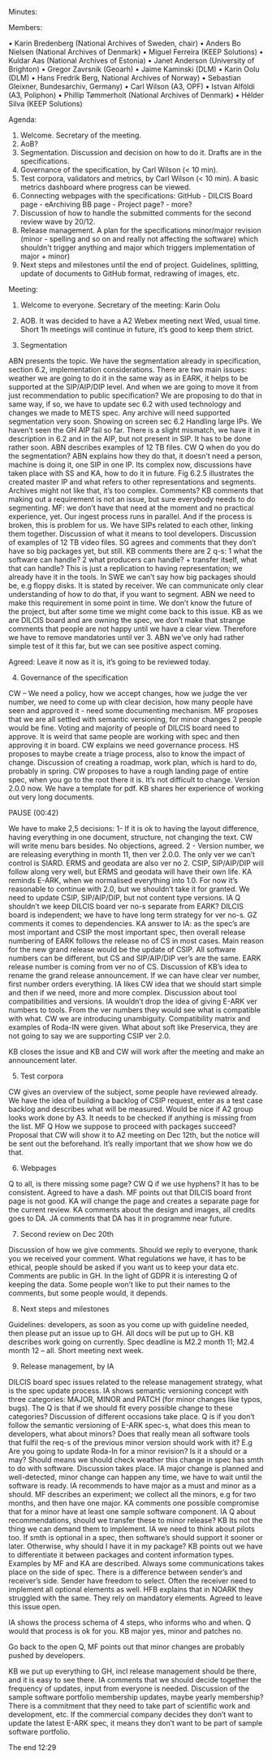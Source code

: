 Minutes: 

Members: 

•	Karin Bredenberg (National Archives of Sweden, chair)
•	Anders Bo Nielsen (National Archives of Denmark)
•	Miguel Ferreira (KEEP Solutions)
•	Kuldar Aas (National Archives of Estonia)
•	Janet Anderson (University of Brighton)
•	Gregor Zavrsnik (Geoarh)
•	Jaime Kaminski (DLM)
•	Karin Oolu (DLM)
•	Hans Fredrik Berg, National Archives of Norway)
•	Sebastian Gleixner, Bundesarchiv, Germany)
•	Carl Wilson (A3, OPF) 
•	Istvan Alföldi (A3, Poliphon)
•	Phillip Tømmerholt (National Archives of Denmark)
•	Hélder Silva (KEEP Solutions)

Agenda:

1.	Welcome. Secretary of the meeting.
2.	AoB?
3.	Segmentation. Discussion and decision on how to do it. Drafts are in the specifications.
4.	Governance of the specification, by Carl Wilson (< 10 min). 
5.	Test corpora, validators and metrics, by Carl Wilson (< 10 min). A basic metrics dashboard where progress can be viewed.
6.	Connecting webpages with the specifications: GitHub - DILCIS Board page - eArchiving BB page - Project page? - more?
7.	Discussion of how to handle the submitted comments for the second review wave by 20/12. 
8.	Release management. A plan for the specifications minor/major revision (minor - spelling and so on and really not affecting the software) which shouldn't trigger anything and major which triggers implementation of major + minor)
9.	Next steps and milestones until the end of project. Guidelines, splitting, update of documents to GitHub format, redrawing of images, etc. 

Meeting: 
 
1.	Welcome to everyone. Secretary of the meeting: Karin Oolu 

2.	AOB. It was decided to have a A2 Webex meeting next Wed, usual time. Short 1h meetings will continue in future, it’s good to keep them strict. 

3.	Segmentation

ABN presents the topic. We have the segmentation already in specification, section 6.2, implementation considerations. There are two main issues: weather we are going to do it in the same way as in EARK, it helps to be supported at the SIP/AIP/DIP level. And when we are going to move it from just recommendation to public specification?
We are proposing to do that in same way, if so, we have to update sec 6.2 with used technology and changes we made to METS spec. Any archive will need supported segmentation very soon. 
Showing on screen sec 6.2 Handling large IPs. We haven’t seen the GH AIP fail so far. There is a slight mismatch, we have it in description in 6.2 and in the AIP, but not present in SIP. It has to be done rather soon. ABN describes examples of 12 TB files. 
CW Q when do you do the segmentation? ABN explains how they do that, it doesn’t need a person, machine is doing it, one SIP in one IP. 
Its complex now, discussions have taken place with SS and KA, how to do it in future. Fig 6.2.5 illustrates the created master IP and what refers to other representations and segments. Archives might not like that, it’s too complex. Comments? 
KB comments that making out a requirement is not an issue, but sure everybody needs to do segmenting. 
MF: we don’t have that need at the moment and no practical experience, yet. Our ingest process runs in parallel. And if the process is broken, this is problem for us. We have SIPs related to each other, linking them together. Discussion of what it means to tool developers. 
Discussion of examples of 12 TB video files. SG agrees and comments that they don’t have so big packages yet, but still.
KB comments there are 2 q-s: 1 what the software can handle? 2 what producers can handle? + transfer itself, what that can handle?  This is just a replication to having representation; we already have it in the tools. In SWE we can’t say how big packages should be, e.g floppy disks. It is stated by receiver. We can communicate only clear understanding of how to do that, if you want to segment.
ABN we need to make this requirement in some point in time. We don’t know the future of the project, but after some time we might come back to this issue. KB as we are DILCIS board and are owning the spec, we don’t make that strange comments that people are not happy until we have a clear view. Therefore we have to remove mandatories until ver 3. ABN we’ve only had rather simple test of it this far, but we can see positive aspect coming.

Agreed: Leave it now as it is, it’s going to be reviewed today. 

4.	Governance of the specification 

CW – We need a policy, how we accept changes, how we judge the ver number, we need to come up with clear decision, how many people have seen and approved it - need some documenting mechanism. 
MF proposes that we are all settled with semantic versioning, for minor changes 2 people would be fine. Voting and majority of people of DILCIS board need to approve. It is weird that same people are working with spec and then approving it in board. 
CW explains we need governance process. HS proposes to maybe create a triage process, also to know the impact of change. Discussion of creating a roadmap, work plan, which is hard to do, probably in spring. 
CW proposes to have a rough landing page of entire spec, when you go to the root there it is.  It’s not difficult to change. Version 2.0.0 now. We have a template for pdf. KB shares her experience of working out very long documents. 

PAUSE (00:42)

We have to make 2,5 decisions: 
1- If it is ok to having the layout difference, having everything in one document, structure, not changing the text. CW will write menu bars besides. No objections, agreed.
2 - Version number, we are releasing everything in month 11, then ver 2.0.0. The only ver we can’t control is SIARD. ERMS and geodata are also ver no 2.
CSIP, SIP/AIP/DIP will follow along very well, but ERMS and geodata will have their own life. 
KA reminds E-ARK, when we normalised everything into 1.0.  For now it’s reasonable to continue with 2.0, but we shouldn’t take it for granted. We need to update CSIP, SIP/AIP/DIP, but not content type versions. 
IA Q shouldn’t we keep DILCIS board ver no-s separate from EARK? DILCIS board is independent; we have to have long term strategy for ver no-s. GZ comments it comes to dependencies. KA answer  to IA: as the spec’s are most important and CSIP the most important spec, then overall release numbering of EARK follows the release no of CS in most cases. Main reason for the new grand release would be the update of CSIP. All software numbers can be different, but CS and SIP/AIP/DIP ver’s are the same. EARK release number is coming from ver no of CS. Discussion of KB’s idea to rename the grand release announcement. If we can have clear ver number, first number orders everything. IA likes CW idea that we should start simple and then if we need, more and more complex. Discussion about tool compatibilities and versions. IA wouldn’t drop the idea of giving E-ARK ver numbers to tools. From the ver numbers they would see what is compatible with what. CW we are introducing unambiguity. Compatibility matrix and examples of Roda-IN were given.  What about soft like Preservica, they are not going to say we are supporting CSIP ver 2.0. 

KB closes the issue and KB and CW will work after the meeting and make an announcement later. 

5.	Test corpora

CW gives an overview of the subject, some people have reviewed already. We have the idea of building a backlog of CSIP request, enter as a test case backlog and describes what will be measured. Would be nice if A2 group looks work done by A3. It needs to be checked if anything is missing from the list. MF Q How we suppose to proceed with packages succeed? Proposal that CW will show it to A2 meeting on Dec 12th, but the notice will be sent out the beforehand. It’s really important that we show how we do that. 

6.	Webpages

Q to all, is there missing some page? CW Q if we use hyphens? It has to be consistent. Agreed to have a dash. MF points out that DILCIS board front page is not good. KA will change the page and creates a separate page for the current review. KA comments about the design and images, all credits goes to DA. JA comments that DA has it in programme near future.

7.	Second review on Dec 20th

Discussion of how we give comments. Should we reply to everyone, thank you we received your comment. What regulations we have, it has to be ethical, people should be asked if you want us to keep your data etc. Comments are public in GH. In the light of GDPR it is interesting Q of keeping the data. Some people won’t like to put their names to the comments, but some people would, it depends.  

8.	Next steps and milestones

Guidelines: developers, as soon as you come up with guideline needed, then please put an issue up to GH. All docs will be put up to GH. KB describes work going on currently. Spec deadline is M2.2 month 11; M2.4 month 12 – all. Short meeting next week. 

9.	Release management, by IA

DILCIS board spec issues related to the release management strategy, what is the spec update process. IA shows semantic versioning concept with three categories: MAJOR, MINOR and PATCH (for minor changes like typos, bugs). The Q is that if we should fit every possible change to these categories? Discussion of different occasions take place. Q is if you don’t follow the semantic versioning of E-ARK spec-s, what does this mean to developers, what about minors? Does that really mean all software tools that fulfil the req-s of the previous minor version should work with it?  E.g Are you going to update Roda-In for a minor revision?  Is it a should or a may? Should means we should check weather this change in spec has smth to do with software. Discussion takes place. 
IA major change is planned and well-detected, minor change can happen any time, we have to wait until the software is ready. IA recommends to have major as a must and minor as a should. MF describes an experiment; we collect all the minors, e.g for two months, and then have one major. KA comments one possible compromise that for a minor have at least one sample software component.  IA Q about recommendations, should we transfer these to minor release? KB Its not the thing we can demand them to implement. IA we need to think about pilots too. If smth is optional in a spec, then software’s should support it sooner or later. Otherwise, why should I have it in my package?
KB points out we have to differentiate it between packages and content information types. Examples by MF and KA are described. Always some communications takes place on the side of spec. There is a difference between sender’s and receiver’s side. Sender have freedom to select. Often the receiver need to implement all optional elements as well. HFB explains that in NOARK they struggled with the same. They rely on mandatory elements. 
Agreed to leave this issue open. 

IA shows the process schema of 4 steps, who informs who and when. Q would that process is ok for you. KB major yes, minor and patches no. 

Go back to the open Q, MF points out that minor changes are probably pushed by developers. 

KB we put up everything to GH, incl release management should be there, and it is easy to see there. IA comments that we should decide together the frequency of updates, input from everyone is needed. Discussion of the sample software portfolio membership updates, maybe yearly membership? There is a commitment that they need to take part of scientific work and development, etc. If the commercial company decides they don’t want to update the latest E-ARK spec, it means they don’t want to be part of sample software portfolio. 

The end 12:29
